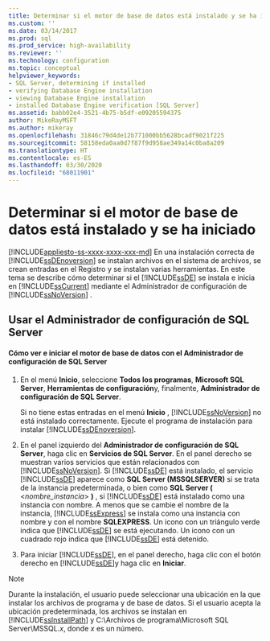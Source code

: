 ```yaml
---
title: Determinar si el motor de base de datos está instalado y se ha iniciado | Microsoft Docs
ms.custom: ''
ms.date: 03/14/2017
ms.prod: sql
ms.prod_service: high-availability
ms.reviewer: ''
ms.technology: configuration
ms.topic: conceptual
helpviewer_keywords:
- SQL Server, determining if installed
- verifying Database Engine installation
- viewing Database Engine installation
- installed Database Engine verification [SQL Server]
ms.assetid: babb02e4-3521-4b75-b5df-e09205594375
author: MikeRayMSFT
ms.author: mikeray
ms.openlocfilehash: 31846c79d4de12b771000bb5628bcadf9021f225
ms.sourcegitcommit: 58158eda0aa0d7f87f9d958ae349a14c0ba8a209
ms.translationtype: HT
ms.contentlocale: es-ES
ms.lasthandoff: 03/30/2020
ms.locfileid: "68011901"
---
```

# <a name="determine-whether-the-database-engine-is-installed-and-started"></a>Determinar si el motor de base de datos está instalado y se ha iniciado
[!INCLUDE[appliesto-ss-xxxx-xxxx-xxx-md](../../includes/appliesto-ss-xxxx-xxxx-xxx-md.md)]
  En una instalación correcta de [!INCLUDE[ssDEnoversion](../../includes/ssdenoversion-md.md)] se instalan archivos en el sistema de archivos, se crean entradas en el Registro y se instalan varias herramientas. En este tema se describe cómo determinar si el [!INCLUDE[ssDE](../../includes/ssde-md.md)] se instala e inicia en [!INCLUDE[ssCurrent](../../includes/sscurrent-md.md)] mediante el Administrador de configuración de [!INCLUDE[ssNoVersion](../../includes/ssnoversion-md.md)] .  
  
##  <a name="using-sql-server-configuration-manager"></a><a name="SSMSProcedure"></a> Usar el Administrador de configuración de SQL Server  
  
#### <a name="how-to-view-and-start-the-database-engine-by-using-sql-server-configuration-manager"></a>Cómo ver e iniciar el motor de base de datos con el Administrador de configuración de SQL Server  
  
1.  En el menú **Inicio**, seleccione **Todos los programas**, **Microsoft SQL Server**, **Herramientas de configuración**y, finalmente, **Administrador de configuración de SQL Server**.  
  
     Si no tiene estas entradas en el menú **Inicio** , [!INCLUDE[ssNoVersion](../../includes/ssnoversion-md.md)] no está instalado correctamente. Ejecute el programa de instalación para instalar [!INCLUDE[ssDEnoversion](../../includes/ssdenoversion-md.md)].  
  
2.  En el panel izquierdo del **Administrador de configuración de SQL Server**, haga clic en **Servicios de SQL Server**. En el panel derecho se muestran varios servicios que están relacionados con [!INCLUDE[ssNoVersion](../../includes/ssnoversion-md.md)]. Si [!INCLUDE[ssDE](../../includes/ssde-md.md)] está instalado, el servicio [!INCLUDE[ssDE](../../includes/ssde-md.md)] aparece como **SQL Server (MSSQLSERVER)** si se trata de la instancia predeterminada, o bien como **SQL Server (** \<*nombre_instancia*> **)** , si [!INCLUDE[ssDE](../../includes/ssde-md.md)] está instalado como una instancia con nombre. A menos que se cambie el nombre de la instancia, [!INCLUDE[ssExpress](../../includes/ssexpress-md.md)] se instala como una instancia con nombre y con el nombre **SQLEXPRESS**. Un icono con un triángulo verde indica que [!INCLUDE[ssDE](../../includes/ssde-md.md)] se está ejecutando. Un icono con un cuadrado rojo indica que [!INCLUDE[ssDE](../../includes/ssde-md.md)] está detenido.  
  
3.  Para iniciar [!INCLUDE[ssDE](../../includes/ssde-md.md)], en el panel derecho, haga clic con el botón derecho en [!INCLUDE[ssDE](../../includes/ssde-md.md)]y haga clic en **Iniciar**.  
  
> [!NOTE]  
>  Durante la instalación, el usuario puede seleccionar una ubicación en la que instalar los archivos de programa y de base de datos. Si el usuario acepta la ubicación predeterminada, los archivos se instalan en [!INCLUDE[ssInstallPath](../../includes/ssinstallpath-md.md)] y C:\Archivos de programa\Microsoft SQL Server\MSSQL.*x*, donde *x* es un número.  
  
  
